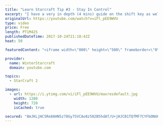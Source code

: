 ```yaml
---
title: "Learn Starcraft Tip #3 - Stay In Control"
excerpt: "I have a very in depth (4 mins) guide on the shift key as well here https://www.youtube.com/watch?v=7x9pHr544oY"
originalUrl: https://youtube.com/watch?v=iFl_pEE9WVU
type: video
price: Free
length: PT1M42S
publishedDateTime: 2017-10-24T21:18:42Z
heat: 50

featuredContent: "<iframe width=\"800\" height=\"500\" frameborder=\"0\" src=\"https://www.youtube.com/embed/iFl_pEE9WVU\" allow=\"accelerometer; autoplay; encrypted-media; gyroscope; picture-in-picture\" allowfullscreen></iframe>"

provider:
  name: WinterStarcraft
  domain: youtube.com

topics:
  - StarCraft 2

images:
  - url: https://i.ytimg.com/vi/iFl_pEE9WVU/maxresdefault.jpg
    width: 1280
    height: 720
    isCached: true

secured: "8mJKLjHC5Re8AHN5z78Gy7SVCAo8z502B5hdAT/U+jHJCB1TQfMF7CYFbONU6whrIyvxrsCSjpsudGYDjYC7baQ1kxDwNS/MNuXXAKSWGC1Q3eFu7eGqx5LtCiHsjdc5eLm3W7yHcFFvX3s14cn4WFA7pUZBVFyuVUh4tgFZHocelOp0t/EgBjmmbNUZwqU7bH/hCF4f3pwL7pKKdlQlzI72t/IvQ77CXqHSK1/zNy1dvYCDPowvK/iv4l6feOC2wUsUofukQSFOmuewelF2QSXzk1iXau5I02WToKfVFMFVNRXeVYEf+XqWxeGjfMfwhZtyMtr39+RKY9x+SxWlyDyK7mkA6FRVyu6cW9/QJWA91DoAmWPMOSanenzFwEs9lgVEm/Dc/+Cu2dkff03dbrqArz9/1TXqxa+fcfm5Ikc=;HgEYH2PUWC8eR2tYw5eWRg=="
---
```


